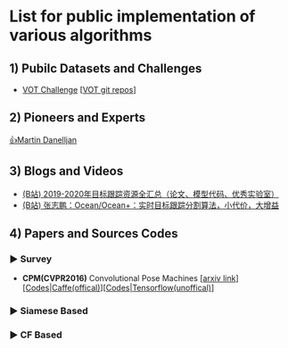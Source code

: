 #  List for public implementation of various algorithms

## 1) Pubilc Datasets and Challenges

* [VOT Challenge](https://votchallenge.net/index.html) [[VOT git repos](https://github.com/votchallenge)]



## 2) Pioneers and Experts

[👍Martin Danelljan](https://martin-danelljan.github.io/)


## 3) Blogs and Videos

* [(B站) 2019-2020年目标跟踪资源全汇总（论文、模型代码、优秀实验室）](https://www.bilibili.com/read/cv7636814)
* [(B站) 张志鹏：Ocean/Ocean+：实时目标跟踪分割算法，小代价，大增益](https://www.bilibili.com/video/BV1354y1e7wU)


## 4) Papers and Sources Codes

### ▶ Survey

* **CPM(CVPR2016)** Convolutional Pose Machines [[arxiv link](https://arxiv.org/abs/1602.00134)][[Codes|Caffe(offical)](https://github.com/shihenw/convolutional-pose-machines-release)][[Codes|Tensorflow(unoffical)](https://github.com/psycharo/cpm)]


### ▶ Siamese Based



### ▶ CF Based



